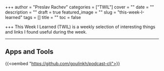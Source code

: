+++
author = "Preslav Rachev"
categories = ["TWIL"]
cover = ""
date = ""
description = ""
draft = true
featured_image = ""
slug = "this-week-I-learned"
tags = []
title = ""
toc = false

+++
This Week I Learned (TWIL) is a weekly selection of interesting things and links I found useful during the week. 

***

## Apps and Tools

{{<oembed "https://github.com/goulinkh/podcast-cli">}}